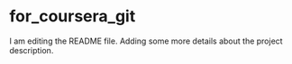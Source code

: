 # for_coursera_git

I am editing the README file. Adding some more details about the project description.
